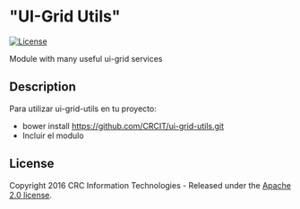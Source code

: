 # "UI-Grid Utils"
[![License](http://img.shields.io/:license-apache-brightgreen.svg)](http://www.apache.org/licenses/LICENSE-2.0.html)

Module with many useful ui-grid services

## Description

Para utilizar ui-grid-utils en tu proyecto:
* bower install https://github.com/CRCIT/ui-grid-utils.git
* Incluir el modulo

## License

Copyright 2016 CRC Information Technologies - Released under the [Apache 2.0 license](http://www.apache.org/licenses/LICENSE-2.0.html).

